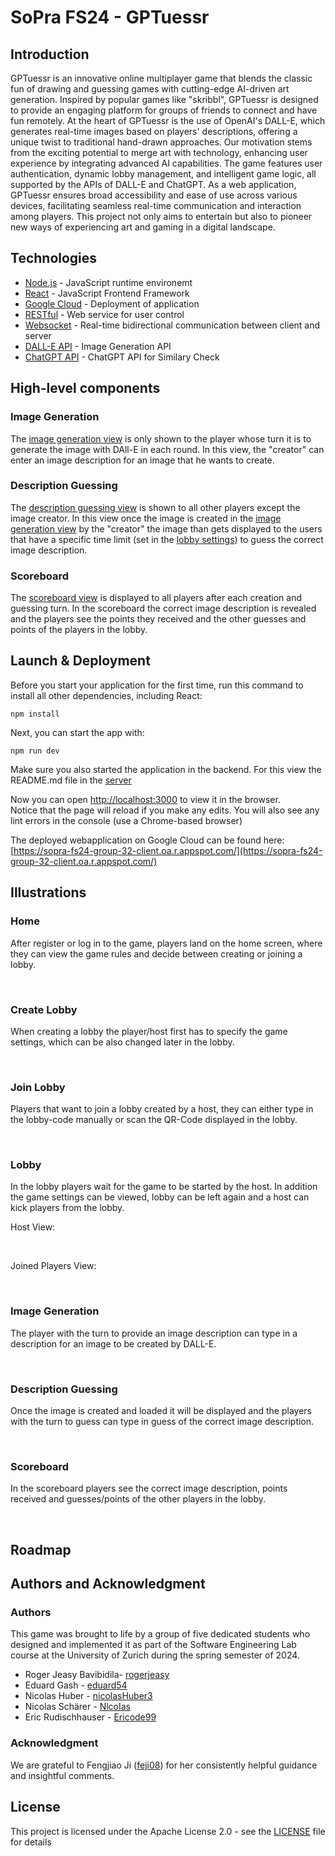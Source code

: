 # SoPra FS24 - GPTuessr

## Introduction

GPTuessr is an innovative online multiplayer game that blends the classic fun of drawing and guessing games with cutting-edge AI-driven art generation. Inspired by popular games like "skribbl", GPTuessr is designed to provide an engaging platform for groups of friends to connect and have fun remotely. At the heart of GPTuessr is the use of OpenAI's DALL-E, which generates real-time images based on players' descriptions, offering a unique twist to traditional hand-drawn approaches.
Our motivation stems from the exciting potential to merge art with technology, enhancing user experience by integrating advanced AI capabilities. The game features user authentication, dynamic lobby management, and intelligent game logic, all supported by the APIs of DALL-E and ChatGPT. As a web application, GPTuessr ensures broad accessibility and ease of use across various devices, facilitating seamless real-time communication and interaction among players. This project not only aims to entertain but also to pioneer new ways of experiencing art and gaming in a digital landscape.

## Technologies

- [Node.js](https://nodejs.org/en) - JavaScript runtime environemt
- [React](https://react.dev) - JavaScript Frontend Framework
- [Google Cloud](https://cloud.google.com/gcp) - Deployment of application
- [RESTful](https://restfulapi.net) - Web service for user control
- [Websocket](https://spring.io/guides/gs/messaging-stomp-websocket) - Real-time bidirectional communication between client and server
- [DALL-E API](https://platform.openai.com/docs/guides/images/image-generation) - Image Generation API
- [ChatGPT API](https://platform.openai.com/docs/guides/text-generation/chat-completions-api) - ChatGPT API for Similary Check

## High-level components

### Image Generation

The [image generation view](https://github.com/sopra-fs24-group-32/sopra-fs24-group-32-client/blob/main/src/components/views/GameCreate.tsx) is only shown to the player whose turn it is to generate the image with DAll-E in each round. In this view, the "creator" can enter an image description for an image that he wants to create.

### Description Guessing

The [description guessing view](https://github.com/sopra-fs24-group-32/sopra-fs24-group-32-client/blob/main/src/components/views/GameGuess.tsx) is shown to all other players except the image creator. In this view once the image is created in the [image generation view](https://github.com/sopra-fs24-group-32/sopra-fs24-group-32-client/blob/main/src/components/views/GameCreate.tsx) by the "creator" the image than gets displayed to the users that have a specific time limit (set in the [lobby settings](https://github.com/sopra-fs24-group-32/sopra-fs24-group-32-client/blob/main/src/components/views/LobbyCreate.tsx)) to guess the correct image description.

### Scoreboard

The [scoreboard view](https://github.com/sopra-fs24-group-32/sopra-fs24-group-32-client/blob/main/src/components/views/Scoreboard.tsx) is displayed to all players after each creation and guessing turn. In the scoreboard the correct image description is revealed and the players see the points they received and the other guesses and points of the players in the lobby.

## Launch & Deployment

Before you start your application for the first time, run this command to install all other dependencies, including React:

`npm install`

Next, you can start the app with:

`npm run dev`

Make sure you also started the application in the backend. For this view the README.md file in the [server](https://github.com/sopra-fs24-group-32/sopra-fs24-group-32-server)

Now you can open [http://localhost:3000](http://localhost:3000) to view it in the browser.\
Notice that the page will reload if you make any edits. You will also see any lint errors in the console (use a Chrome-based browser)

The deployed webapplication on Google Cloud can be found here: [https://sopra-fs24-group-32-client.oa.r.appspot.com/](https://sopra-fs24-group-32-client.oa.r.appspot.com/)

## Illustrations

### Home

After register or log in to the game, players land on the home screen, where they can view the game rules and decide between creating or joining a lobby.

<p align="center>
    <img alt="GTPuessr" src="https://github.com/sopra-fs24-group-32/sopra-fs24-group-32-client/blob/main/docImages/HomeScreen.png"/> <br/>
</p>

### Create Lobby

When creating a lobby the player/host first has to specify the game settings, which can be also changed later in the lobby.

<p align="center>
    <img alt="GTPuessr" src="https://github.com/sopra-fs24-group-32/sopra-fs24-group-32-client/blob/main/docImages/LobbySettings.png"/> <br/>
</p>

### Join Lobby

Players that want to join a lobby created by a host, they can either type in the lobby-code manually or scan the QR-Code displayed in the lobby.

<p align="center>
    <img alt="GTPuessr" src="https://github.com/sopra-fs24-group-32/sopra-fs24-group-32-client/blob/main/docImages/JoinLobby.png"/> <br/>
</p>

### Lobby

In the lobby players wait for the game to be started by the host. In addition the game settings can be viewed, lobby can be left again and a host can kick players from the lobby.

Host View:

<p align="center>
    <img alt="GTPuessr" src="https://github.com/sopra-fs24-group-32/sopra-fs24-group-32-client/blob/main/docImages/LobbyHost.png"/> <br/>
</p>

Joined Players View:

<p align="center>
    <img alt="GTPuessr" src="https://github.com/sopra-fs24-group-32/sopra-fs24-group-32-client/blob/main/docImages/LobbyJoined.png"/> <br/>
</p>

### Image Generation

The player with the turn to provide an image description can type in a description for an image to be created by DALL-E.

<p align="center>
    <img alt="GTPuessr" src="https://github.com/sopra-fs24-group-32/sopra-fs24-group-32-client/blob/main/docImages/ImageCreateScreen.png"/> <br/>
</p>

### Description Guessing

Once the image is created and loaded it will be displayed and the players with the turn to guess can type in guess of the correct image description.

<p align="center>
    <img alt="GTPuessr" src="https://github.com/sopra-fs24-group-32/sopra-fs24-group-32-client/blob/main/docImages/ImageGuessScreen.png"/> <br/>
</p>

### Scoreboard

In the scoreboard players see the correct image description, points received and guesses/points of the other players in the lobby.

<p align="center>
    <img alt="GTPuessr" src="https://github.com/sopra-fs24-group-32/sopra-fs24-group-32-client/blob/main/docImages/Scoreboard.png"/> <br/>
</p>

## Roadmap

## Authors and Acknowledgment

### Authors

This game was brought to life by a group of five dedicated students who designed and implemented it as part of the Software Engineering Lab course at the University of Zurich during the spring semester of 2024.

- Roger Jeasy Bavibidila- [rogerjeasy](https://github.com/rogerjeasy)
- Eduard Gash - [eduard54](https://github.com/eduard54)
- Nicolas Huber - [nicolasHuber3](https://github.com/nicolasHuber3)
- Nicolas Schärer - [NlcoIas](https://github.com/NlcoIas)
- Eric Rudischhauser - [Ericode99](https://github.com/Ericode99)

### Acknowledgment

We are grateful to Fengjiao Ji ([feji08](https://github.com/feji08)) for her consistently helpful guidance and insightful comments.

## License

This project is licensed under the Apache License 2.0 - see the [LICENSE](LICENSE) file for details

